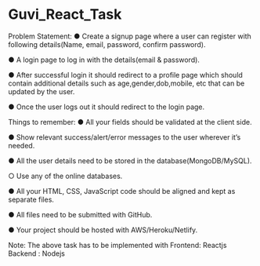 # Guvi_React_Task

Problem Statement:
● Create a signup page where a user can register with following details(Name,
email, password, confirm password).

● A login page to log in with the details(email & password).

● After successful login it should redirect to a profile page which should
contain additional details such as age,gender,dob,mobile, etc that can be
updated by the user.

● Once the user logs out it should redirect to the login page.


Things to remember:
● All your fields should be validated at the client side.

● Show relevant success/alert/error messages to the user wherever it’s needed.

● All the user details need to be stored in the database(MongoDB/MySQL).

○ Use any of the online databases.

● All your HTML, CSS, JavaScript code should be aligned and kept as
separate files.

● All files need to be submitted with GitHub.

● Your project should be hosted with AWS/Heroku/Netlify.

Note: The above task has to be implemented with
Frontend: Reactjs
Backend : Nodejs
